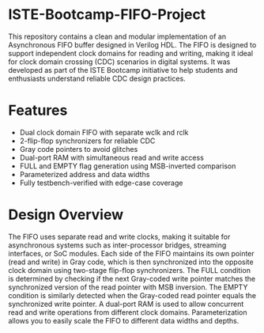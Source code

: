 # ISTE-Bootcamp-FIFO-Project
This repository contains a clean and modular implementation of an Asynchronous FIFO buffer designed in Verilog HDL. The FIFO is designed to support independent clock domains for reading and writing, making it ideal for clock domain crossing (CDC) scenarios in digital systems. It was developed as part of the ISTE Bootcamp initiative to help students and enthusiasts understand reliable CDC design practices.
# Features
* Dual clock domain FIFO with separate wclk and rclk
* 2-flip-flop synchronizers for reliable CDC
* Gray code pointers to avoid glitches
* Dual-port RAM with simultaneous read and write access
* FULL and EMPTY flag generation using MSB-inverted comparison
* Parameterized address and data widths
* Fully testbench-verified with edge-case coverage
# Design Overview
The FIFO uses separate read and write clocks, making it suitable for asynchronous systems such as inter-processor bridges, streaming interfaces, or SoC modules. Each side of the FIFO maintains its own pointer (read and write) in Gray code, which is then synchronized into the opposite clock domain using two-stage flip-flop synchronizers. The FULL condition is determined by checking if the next Gray-coded write pointer matches the synchronized version of the read pointer with MSB inversion. The EMPTY condition is similarly detected when the Gray-coded read pointer equals the synchronized write pointer. A dual-port RAM is used to allow concurrent read and write operations from different clock domains. Parameterization allows you to easily scale the FIFO to different data widths and depths.

